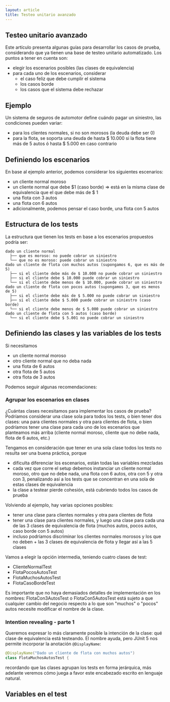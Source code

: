 ```yaml
---
layout: article
title: Testeo unitario avanzado
---
```



## Testeo unitario avanzado

Este artículo presenta algunas guías para desarrollar los casos de prueba, considerando que ya tienen una base de testeo unitario automatizado. Los puntos a tener en cuenta son:

- elegir los escenarios posibles (las clases de equivalencia)
- para cada uno de los escenarios, considerar
  - el caso feliz que debe cumplir el sistema
  - los casos borde
  - los casos que el sistema debe rechazar


## Ejemplo

Un sistema de seguros de automotor define cuándo pagar un siniestro, las condiciones pueden variar:

- para los clientes normales, si no son morosos (la deuda debe ser 0)
- para la flota, se soporta una deuda de hasta $ 10.000 si la flota tiene más de 5 autos ó hasta $ 5.000 en caso contrario

## Definiendo los escenarios

En base al ejemplo anterior, podemos considerar los siguientes escenarios:

- un cliente normal moroso
- un cliente normal que debe $1 (caso borde) => está en la misma clase de equivalencia que el que debe más de $ 1
- una flota con 3 autos
- una flota con 6 autos
- adicionalmente, podemos pensar el caso borde, una flota con 5 autos

## Estructura de los tests

La estructura que tienen los tests en base a los escenarios propuestos podría ser:

```
dado un cliente normal
  ├── que es moroso: no puede cobrar un siniestro
  └── que no es moroso: puede cobrar un siniestro
dado un cliente de flota con muchos autos (supongamos 6, que es más de 5)
  ├── si el cliente debe más de $ 10.000 no puede cobrar un siniestro
  ├── si el cliente debe $ 10.000 puede cobrar un siniestro 
  └── si el cliente debe menos de $ 10.000, puede cobrar un siniestro
dado un cliente de flota con pocos autos (supongamos 3, que es menos de 5)
  ├── si el cliente debe más de $ 5.000 no puede cobrar un siniestro
  ├── si el cliente debe $ 5.000 puede cobrar un siniestro (caso borde)
  └── si el cliente debe menos de $ 5.000 puede cobrar un siniestro
dado un cliente de flota con 5 autos (caso borde)
  └── si el cliente debe $ 5.001 no puede cobrar un siniestro
```

## Definiendo las clases y las variables de los tests

Si necesitamos

- un cliente normal moroso
- otro cliente normal que no deba nada
- una flota de 6 autos
- otra flota de 5 autos
- otra flota de 3 autos

Podemos seguir algunas recomendaciones:

### Agrupar los escenarios en clases

¿Cuántas clases necesitamos para implementar los casos de prueba? Podríamos considerar una clase sola para todos los tests, o bien tener dos clases: una para clientes normales y otra para clientes de flota, o bien podríamos tener una clase para cada uno de los escenarios que planteamos más arriba (cliente normal moroso, cliente que no debe nada, flota de 6 autos, etc.)

Tengamos en consideración que tener en una sola clase todos los tests no resulta ser una buena práctica, porque

- dificulta diferenciar los escenarios, están todas las variables mezcladas
- cada vez que corre el setup debemos instanciar un cliente normal moroso, otro que no debe nada, una flota con 6 autos, otra con 5 y otra con 3, penalizando así a los tests que se concentran en una sola de estas clases de equivalencia
- la clase a testear pierde cohesión, está cubriendo todos los casos de prueba

Volviendo al ejemplo, hay varias opciones posibles:

- tener una clase para clientes normales y otra para clientes de flota
- tener una clase para clientes normales, y luego una clase para cada una de las 3 clases de equivalencia de flota (muchos autos, pocos autos, caso borde con 5 autos)
- incluso podríamos discriminar los clientes normales morosos y los que no deben + las 3 clases de equivalencia de flota y llegar así a las 5 clases

Vamos a elegir la opción intermedia, teniendo cuatro clases de test:

- ClienteNormalTest
- FlotaPocosAutosTest
- FlotaMuchosAutosTest
- FlotaCasoBordeTest

Es importante que no haya demasiados detalles de implementación en los nombres: FlotaCon3AutosTest o FlotaCon5AutosTest está sujeto a que cualquier cambio del negocio respecto a lo que son "muchos" o "pocos" autos necesite modificar el nombre de la clase.

### Intention revealing - parte 1

Queremos expresar lo más claramente posible la intención de la clase: qué clase de equivalencia está testeando. El nombre ayuda, pero JUnit 5 nos permite incorporar la anotación `@DisplayName`:

```java
@DisplayName("Dado un cliente de flota con muchos autos")
class FlotaMuchosAutosTest {
```

recordando que las clases agrupan los tests en forma jerárquica, más adelante veremos cómo juega a favor este encabezado escrito en lenguaje natural.

## Variables en el test


